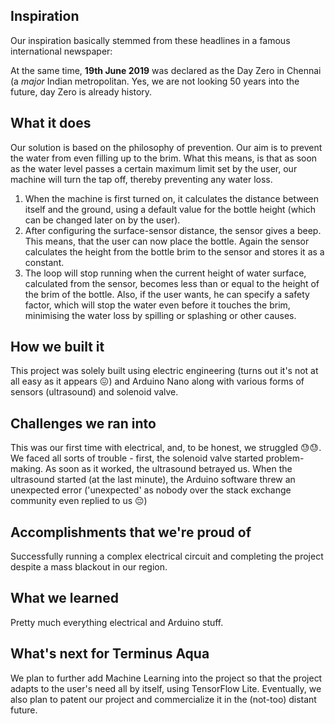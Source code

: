 ## Inspiration
Our inspiration basically stemmed from these headlines in a famous international newspaper:



At the same time, **19th June 2019** was declared as the Day Zero in Chennai (a *major* Indian metropolitan. Yes, we are not looking 50 years into the future, day Zero is already history.

## What it does
Our solution is based on the philosophy of prevention. Our aim is to prevent the water from even filling up to the brim.
What this means, is that as soon as the water level passes a certain maximum limit set by the user, our machine will turn the tap off, thereby preventing any water loss.

1. When the machine is first turned on, it calculates the distance between itself and the ground, using a default value for the bottle height (which can be changed later on by the user).
2. After configuring the surface-sensor distance, the sensor gives a beep. This means, that the user can now place the bottle. Again the sensor calculates the height from the bottle brim to the sensor and stores it as a constant.
3. The loop will stop running when the current height of water surface, calculated from the sensor, becomes less than or equal to the height of the brim of the bottle. Also, if the user wants, he can specify a safety factor, which will stop the water even before it touches the brim, minimising the water loss by spilling or splashing or other causes.


## How we built it
This project was solely built using electric engineering (turns out it's not at all easy as it appears 😖) and Arduino Nano along with various forms of sensors (ultrasound) and solenoid valve.

## Challenges we ran into
This was our first time with electrical, and, to be honest, we struggled 😓😓. We faced all sorts of trouble - first, the solenoid valve started problem-making. As soon as it worked, the ultrasound betrayed us. When the ultrasound started (at the last minute), the Arduino software threw an unexpected error ('unexpected' as nobody over the stack exchange community even replied to us 😔)

## Accomplishments that we're proud of
Successfully running a complex electrical circuit and completing the project despite a mass blackout in our region.

## What we learned
Pretty much everything electrical and Arduino stuff.

## What's next for Terminus Aqua
We plan to further add Machine Learning into the project so that the project adapts to the user's need all by itself, using TensorFlow Lite. Eventually, we also plan to patent our project and commercialize it in the (not-too) distant future.
